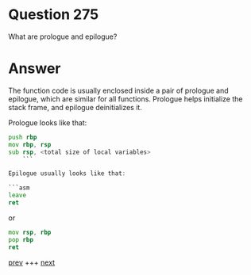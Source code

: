 
# Question 275



What are prologue and epilogue?


# Answer



The function code is usually enclosed inside a pair of prologue and epilogue,
which are similar for all functions. Prologue helps initialize the stack frame, and
epilogue deinitializes it.

Prologue looks like that:

```asm
push rbp
mov rbp, rsp
sub rsp, <total size of local variables>
    ```

Epilogue usually looks like that:

```asm
leave
ret
```

or

```asm
mov rsp, rbp
pop rbp
ret
```


[prev](274.md) +++ [next](276.md)
